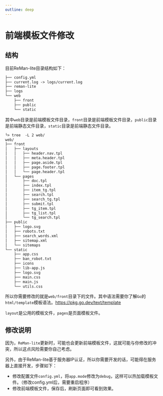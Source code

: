 ```yaml
---
outline: deep
---
```



# 前端模板文件修改

## 结构

目前ReMan-lite目录结构如下：

```txt
├── config.yml
├── current.log -> logs/current.log
├── reman-lite
├── logs
└── web
    ├── front
    ├── public
    └── static
```

其中`web`目录是前端模板文件目录，`front`目录是前端模板文件目录，`public`目录是前端静态文件目录，`static`目录是前端静态文件目录。

```txt
└> tree  -L 2 web/
web/
├── front
│   ├── layouts
│   │   ├── header.nav.tpl
│   │   ├── meta.header.tpl
│   │   ├── page.aside.tpl
│   │   ├── page.footer.tpl
│   │   └── page.header.tpl
│   └── pages
│       ├── doc.tpl
│       ├── index.tpl
│       ├── item_tg.tpl
│       ├── search.tpl
│       ├── search_tg.tpl
│       ├── submit.tpl
│       ├── tg_item.tpl
│       ├── tg_list.tpl
│       └── tg_search.tpl
├── public
│   ├── logo.svg
│   ├── robots.txt
│   ├── search_words.xml
│   ├── sitemap.xml
│   └── sitemaps
└── static
    ├── app.css
    ├── ban_robot.txt
    ├── icons
    ├── lib-app.js
    ├── logo.svg
    ├── main.css
    ├── main.js
    └── utils.css
```

所以你需要修改的就是`web/front`目录下的文件。其中语法需要你了解`Go`的`html/template`模板语法。<https://pkg.go.dev/text/template>

`layout`是公用的模板文件，`pages`是页面模板文件。

## 修改说明

因为，`ReMan-lite`更新时，可能也会更新前端模板文件，这就可能与你修改的冲突，所以这点风险需要你自己考虑。

另外，由于ReMan-lite基于服务器IP认证，所以你需要开发的话，可能得在服务器上直接开发，步骤如下：

- 修改配置文件`config.yml`，将`app.mode`修改为`debug`，这样可以热加载模板文件。（修改config.yml后，需要重启程序）
- 修改前端模板文件，保存后，刷新页面即可看到效果。
